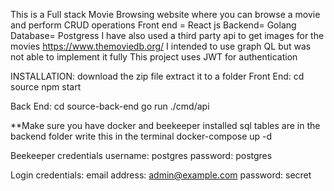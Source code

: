 This is a Full stack  Movie Browsing website where you can browse a movie and perform CRUD operations 
Front end = React js
Backend= Golang
Database= Postgress 
I have also used a third party api to get images for the movies https://www.themoviedb.org/
I intended to use graph QL but was not able to implement it fully 
This project uses JWT for authentication 

INSTALLATION:
download the zip file
extract it to a folder
Front End:
cd source
npm start

Back End:
cd source-back-end
go run ./cmd/api

**Make sure you have docker and beekeeper  installed 
sql tables are in the backend folder
write this in the terminal docker-compose up -d

Beekeeper credentials
username: postgres
password: postgres

Login credentials:
email address: admin@example.com
password: secret



